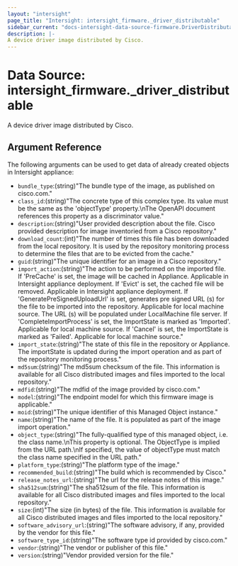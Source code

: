```yaml
---
layout: "intersight"
page_title: "Intersight: intersight_firmware._driver_distributable"
sidebar_current: "docs-intersight-data-source-firmware.DriverDistributable"
description: |-
A device driver image distributed by Cisco.
---
```


# Data Source: intersight_firmware._driver_distributable
A device driver image distributed by Cisco.
## Argument Reference
The following arguments can be used to get data of already created objects in Intersight appliance:
* `bundle_type`:(string)"The bundle type of the image, as published on cisco.com."
* `class_id`:(string)"The concrete type of this complex type. Its value must be the same as the 'objectType' property.\nThe OpenAPI document references this property as a discriminator value."
* `description`:(string)"User provided description about the file. Cisco provided description for image inventoried from a Cisco repository."
* `download_count`:(int)"The number of times this file has been downloaded from the local repository. It is used by the repository monitoring process to determine the files that are to be evicted from the cache."
* `guid`:(string)"The unique identifier for an image in a Cisco repository."
* `import_action`:(string)"The action to be performed on the imported file. If 'PreCache' is set, the image will be cached in Appliance. Applicable in Intersight appliance deployment. If 'Evict' is set, the cached file will be removed. Applicable in Intersight appliance deployment. If 'GeneratePreSignedUploadUrl' is set, generates pre signed URL (s) for the file to be imported into the repository. Applicable for local machine source. The URL (s) will be populated under LocalMachine file server. If 'CompleteImportProcess' is set, the ImportState is marked as 'Imported'. Applicable for local machine source. If 'Cancel' is set, the ImportState is marked as 'Failed'. Applicable for local machine source."
* `import_state`:(string)"The state  of this file in the repository or Appliance. The importState is updated during the import operation and as part of the repository monitoring process."
* `md5sum`:(string)"The md5sum checksum of the file. This information is available for all Cisco distributed images and files imported to the local repository."
* `mdfid`:(string)"The mdfid of the image provided by cisco.com."
* `model`:(string)"The endpoint model for which this firmware image is applicable."
* `moid`:(string)"The unique identifier of this Managed Object instance."
* `name`:(string)"The name of the file. It is populated as part of the image import operation."
* `object_type`:(string)"The fully-qualified type of this managed object, i.e. the class name.\nThis property is optional. The ObjectType is implied from the URL path.\nIf specified, the value of objectType must match the class name specified in the URL path."
* `platform_type`:(string)"The platform type of the image."
* `recommended_build`:(string)"The build which is recommended by Cisco."
* `release_notes_url`:(string)"The url for the release notes of this image."
* `sha512sum`:(string)"The sha512sum of the file. This information is available for all Cisco distributed images and files imported to the local repository."
* `size`:(int)"The size (in bytes) of the file. This information is available for all Cisco distributed images and files imported to the local repository."
* `software_advisory_url`:(string)"The software advisory, if any, provided by the vendor for this file."
* `software_type_id`:(string)"The software type id provided by cisco.com."
* `vendor`:(string)"The vendor or publisher of this file."
* `version`:(string)"Vendor provided version for the file."
